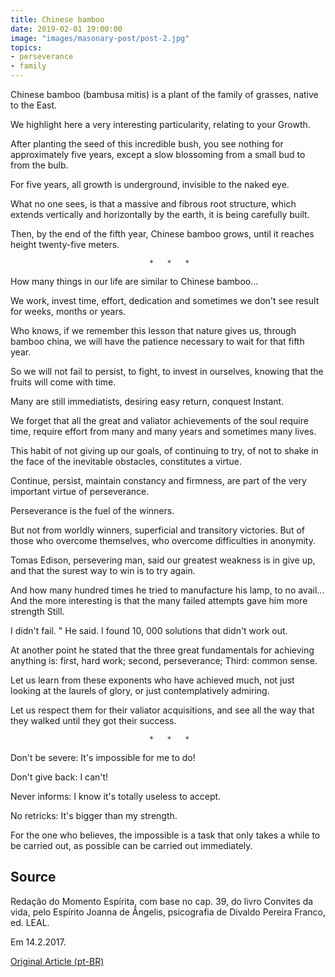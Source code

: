 ```yaml
---
title: Chinese bamboo
date: 2019-02-01 19:00:00
image: "images/masonary-post/post-2.jpg"
topics: 
- perseverance
- family
---
```


Chinese bamboo (bambusa mitis) is a plant of the family of grasses, native to the
East.

We highlight here a very interesting particularity, relating to your
Growth.

After planting the seed of this incredible bush, you see nothing for
approximately five years, except a slow blossoming from a small bud to
from the bulb.

For five years, all growth is underground, invisible to the naked eye.

What no one sees, is that a massive and fibrous root structure, which extends
vertically and horizontally by the earth, it is being carefully built.

Then, by the end of the fifth year, Chinese bamboo grows, until it reaches height
twenty-five meters.

                                   *   *   *

How many things in our life are similar to Chinese bamboo...

We work, invest time, effort, dedication and sometimes we don't see
result for weeks, months or years.

Who knows, if we remember this lesson that nature gives us, through bamboo
china, we will have the patience necessary to wait for that fifth year.

So we will not fail to persist, to fight, to invest in ourselves, knowing
that the fruits will come with time.

Many are still immediatists, desiring easy return, conquest
Instant.

We forget that all the great and valiator achievements of the soul require time,
require effort from many and many years and sometimes many lives.

This habit of not giving up our goals, of continuing to try, of not
to shake in the face of the inevitable obstacles, constitutes a virtue.

Continue, persist, maintain constancy and firmness, are part of the
very important virtue of perseverance.

Perseverance is the fuel of the winners.

But not from worldly winners, superficial and transitory victories. But
of those who overcome themselves, who overcome difficulties in anonymity.

Tomas Edison, persevering man, said our greatest weakness is in
give up, and that the surest way to win is to try again.

And how many hundred times he tried to manufacture his lamp, to no avail... And the
more interesting is that the many failed attempts gave him more strength
Still.

I didn't fail. " He said. I found 10, 000 solutions that didn't work out.

At another point he stated that the three great fundamentals for achieving
anything is: first, hard work; second, perseverance; Third:
common sense.

Let us learn from these exponents who have achieved much, not just looking at
the laurels of glory, or just contemplatively admiring.

Let us respect them for their valiator acquisitions, and see all the way that
they walked until they got their success.

                                   *   *   *

Don't be severe: It's impossible for me to do!

Don't give back: I can't!

Never informs: I know it's totally useless to accept.

No retricks: It's bigger than my strength.

For the one who believes, the impossible is a task that only takes a while to be
carried out, as possible can be carried out immediately.

## Source
Redação do Momento Espírita, com base no cap. 39, do
livro Convites da vida, pelo Espírito Joanna de Ângelis,
psicografia de Divaldo Pereira Franco, ed. LEAL.

Em 14.2.2017.


[Original Article (pt-BR)](http://momento.com.br/pt/ler_texto.php?id=5027)
